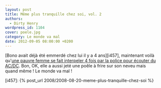 ```yaml
---
layout: post
title: Même plus tranquille chez soi, vol. 2
authors:
  - Dirty Henry
wordpress_id: 1104
cover: poele.jpg
category: Le monde va mal
date: 2012-09-05 08:00:00 +0200
---
```


[Bono avait déjà été emmerdé chez lui il y a 4 ans][i457], maintenant voilà
qu'[une pauvre femme se fait interpeler 4 fois par la police pour écouter du
AC/DC][1]. Bon, OK, elle a aussi jeté une poêle à frire sur son neveu mais quand
même ! Le monde va mal !

[i457]: {% post_url 2008/2008-08-20-meme-plus-tranquille-chez-soi %}

[1]:
  https://www.nme.com/news/music/acdc-90-1248357
  "Woman arrested four times in 26 hours for playing AC/DC"
